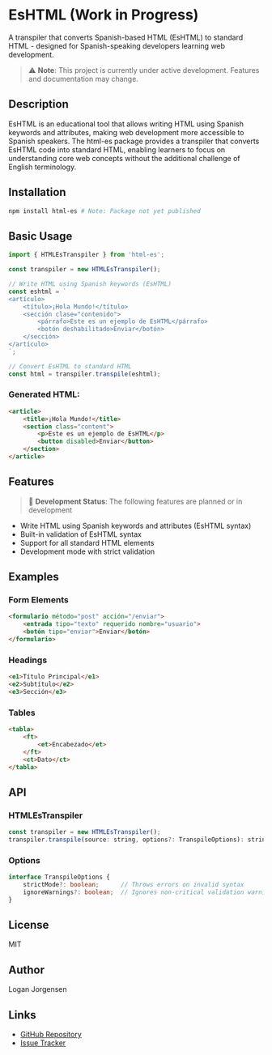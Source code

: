 # EsHTML (Work in Progress)

A transpiler that converts Spanish-based HTML (EsHTML) to standard HTML - designed for Spanish-speaking developers learning web development.

> ⚠️ **Note**: This project is currently under active development. Features and documentation may change.

## Description

EsHTML is an educational tool that allows writing HTML using Spanish keywords and attributes, making web development more accessible to Spanish speakers. The html-es package provides a transpiler that converts EsHTML code into standard HTML, enabling learners to focus on understanding core web concepts without the additional challenge of English terminology.

## Installation

```bash
npm install html-es # Note: Package not yet published
```

## Basic Usage

```javascript
import { HTMLEsTranspiler } from 'html-es';

const transpiler = new HTMLEsTranspiler();

// Write HTML using Spanish keywords (EsHTML)
const eshtml = `
<artículo>
    <título>¡Hola Mundo!</título>
    <sección clase="contenido">
        <párrafo>Este es un ejemplo de EsHTML</párrafo>
        <botón deshabilitado>Enviar</botón>
    </sección>
</artículo>
`;

// Convert EsHTML to standard HTML
const html = transpiler.transpile(eshtml);
```

### Generated HTML:
```html
<article>
    <title>¡Hola Mundo!</title>
    <section class="content">
        <p>Este es un ejemplo de EsHTML</p>
        <button disabled>Enviar</button>
    </section>
</article>
```

## Features

> 🚧 **Development Status**: The following features are planned or in development

- Write HTML using Spanish keywords and attributes (EsHTML syntax)
- Built-in validation of EsHTML syntax
- Support for all standard HTML elements
- Development mode with strict validation

## Examples

### Form Elements
```html
<formulario método="post" acción="/enviar">
    <entrada tipo="texto" requerido nombre="usuario">
    <botón tipo="enviar">Enviar</botón>
</formulario>
```

### Headings
```html
<e1>Título Principal</e1>
<e2>Subtítulo</e2>
<e3>Sección</e3>
```

### Tables
```html
<tabla>
    <ft>
        <et>Encabezado</et>
    </ft>
    <ct>Dato</ct>
</tabla>
```

## API

### HTMLEsTranspiler
```javascript
const transpiler = new HTMLEsTranspiler();
transpiler.transpile(source: string, options?: TranspileOptions): string;
```

### Options
```typescript
interface TranspileOptions {
    strictMode?: boolean;      // Throws errors on invalid syntax
    ignoreWarnings?: boolean;  // Ignores non-critical validation warnings
}
```

## License

MIT

## Author

Logan Jorgensen

## Links

- [GitHub Repository](https://github.com/username/html-es)
- [Issue Tracker](https://github.com/username/html-es/issues)
